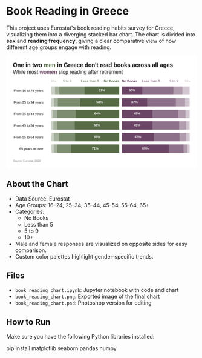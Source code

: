 # Book Reading in Greece

This project uses Eurostat's book reading habits survey for Greece, visualizing them into a diverging stacked bar chart. 
The chart is divided into **sex** and **reading frequency**, giving a clear comparative view of how different age groups engage with reading.

![Chart](book_reading_chart.png)

## About the Chart

- Data Source: Eurostat
- Age Groups: 16–24, 25–34, 35–44, 45-54, 55-64, 65+
- Categories:
  - No Books
  - Less than 5
  - 5 to 9
  - 10+
- Male and female responses are visualized on opposite sides for easy comparison.
- Custom color palettes highlight gender-specific trends.

## Files

- `book_reading_chart.ipynb`: Jupyter notebook with code and chart
- `book_reading_chart.png`: Exported image of the final chart
- `book_reading_chart.psd`: Photoshop version for editing

## How to Run

Make sure you have the following Python libraries installed:

pip install matplotlib seaborn pandas numpy
